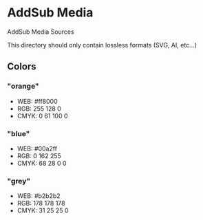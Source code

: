 # AddSub Media
AddSub Media Sources

This directory should only contain lossless formats (SVG, AI, etc...)

## Colors

### "orange"
* WEB: #ff8000
* RGB: 255 128 0
* CMYK: 0 61 100 0

### "blue"
* WEB: #00a2ff
* RGB: 0 162 255
* CMYK: 68 28 0 0

### "grey"
* WEB: #b2b2b2
* RGB: 178 178 178
* CMYK: 31 25 25 0
